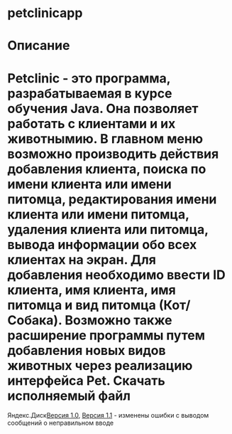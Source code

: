 # petclinicapp
Описание
=======
Petclinic - это программа, разрабатываемая в курсе обучения Java. Она позволяет работать с клиентами и их животнымию. В главном меню возможно производить действия добавления клиента, поиска по имени клиента или имени питомца, редактирования имени клиента или имени питомца, удаления клиента или питомца, вывода информации обо всех клиентах на экран. Для добавления необходимо ввести ID клиента, имя клиента, имя питомца и вид питомца (Кот/Собака). Возможно также расширение программы путем добавления новых видов животных через реализацию интерфейса Pet.
Скачать исполняемый файл
=======
Яндекс.Диск[Версия 1.0](https://yadi.sk/d/VCmh_byfm3z8X), [Версия 1.1](https://yadi.sk/d/VCmh_byfm3z8X) - изменены ошибки с выводом сообщений о неправильном вводе
